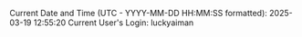 Current Date and Time (UTC - YYYY-MM-DD HH:MM:SS formatted): 2025-03-19 12:55:20
Current User's Login: luckyaiman
